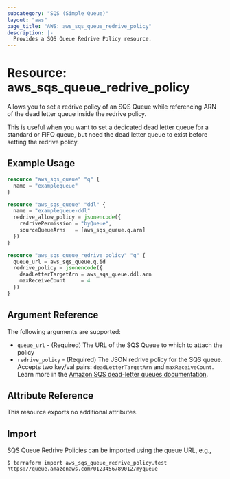 ```yaml
---
subcategory: "SQS (Simple Queue)"
layout: "aws"
page_title: "AWS: aws_sqs_queue_redrive_policy"
description: |-
  Provides a SQS Queue Redrive Policy resource.
---
```


# Resource: aws_sqs_queue_redrive_policy

Allows you to set a redrive policy of an SQS Queue
while referencing ARN of the dead letter queue inside the redrive policy.

This is useful when you want to set a dedicated
dead letter queue for a standard or FIFO queue, but need
the dead letter queue to exist before setting the redrive policy.

## Example Usage

```terraform
resource "aws_sqs_queue" "q" {
  name = "examplequeue"
}

resource "aws_sqs_queue" "ddl" {
  name = "examplequeue-ddl"
  redrive_allow_policy = jsonencode({
    redrivePermission = "byQueue",
    sourceQueueArns   = [aws_sqs_queue.q.arn]
  })
}

resource "aws_sqs_queue_redrive_policy" "q" {
  queue_url = aws_sqs_queue.q.id
  redrive_policy = jsonencode({
    deadLetterTargetArn = aws_sqs_queue.ddl.arn
    maxReceiveCount     = 4
  })
}
```

## Argument Reference

The following arguments are supported:

* `queue_url` - (Required) The URL of the SQS Queue to which to attach the policy
* `redrive_policy` - (Required) The JSON redrive policy for the SQS queue. Accepts two key/val pairs: `deadLetterTargetArn` and `maxReceiveCount`. Learn more in the [Amazon SQS dead-letter queues documentation](https://docs.aws.amazon.com/AWSSimpleQueueService/latest/SQSDeveloperGuide/sqs-dead-letter-queues.html).

## Attribute Reference

This resource exports no additional attributes.

## Import

SQS Queue Redrive Policies can be imported using the queue URL, e.g.,

```
$ terraform import aws_sqs_queue_redrive_policy.test https://queue.amazonaws.com/0123456789012/myqueue
```
